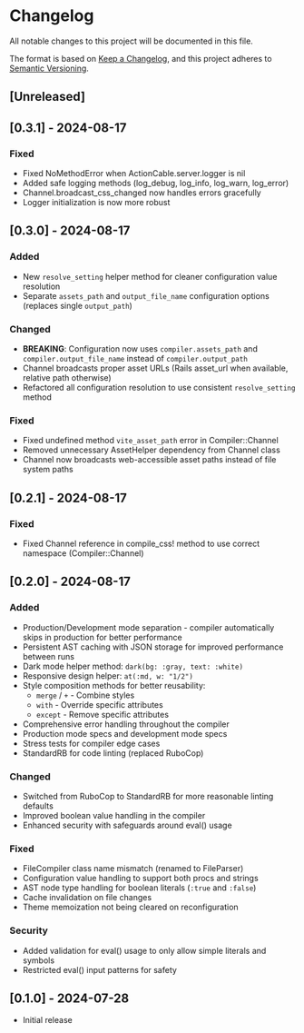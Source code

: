 # Changelog

All notable changes to this project will be documented in this file.

The format is based on [Keep a Changelog](https://keepachangelog.com/en/1.0.0/),
and this project adheres to [Semantic Versioning](https://semver.org/spec/v2.0.0.html).

## [Unreleased]

## [0.3.1] - 2024-08-17

### Fixed
- Fixed NoMethodError when ActionCable.server.logger is nil
- Added safe logging methods (log_debug, log_info, log_warn, log_error)
- Channel.broadcast_css_changed now handles errors gracefully
- Logger initialization is now more robust

## [0.3.0] - 2024-08-17

### Added
- New `resolve_setting` helper method for cleaner configuration value resolution
- Separate `assets_path` and `output_file_name` configuration options (replaces single `output_path`)

### Changed
- **BREAKING**: Configuration now uses `compiler.assets_path` and `compiler.output_file_name` instead of `compiler.output_path`
- Channel broadcasts proper asset URLs (Rails asset_url when available, relative path otherwise)
- Refactored all configuration resolution to use consistent `resolve_setting` method

### Fixed
- Fixed undefined method `vite_asset_path` error in Compiler::Channel
- Removed unnecessary AssetHelper dependency from Channel class
- Channel now broadcasts web-accessible asset paths instead of file system paths

## [0.2.1] - 2024-08-17

### Fixed
- Fixed Channel reference in compile_css! method to use correct namespace (Compiler::Channel)

## [0.2.0] - 2024-08-17

### Added
- Production/Development mode separation - compiler automatically skips in production for better performance
- Persistent AST caching with JSON storage for improved performance between runs
- Dark mode helper method: `dark(bg: :gray, text: :white)`
- Responsive design helper: `at(:md, w: "1/2")`
- Style composition methods for better reusability:
  - `merge` / `+` - Combine styles
  - `with` - Override specific attributes
  - `except` - Remove specific attributes
- Comprehensive error handling throughout the compiler
- Production mode specs and development mode specs
- Stress tests for compiler edge cases
- StandardRB for code linting (replaced RuboCop)

### Changed
- Switched from RuboCop to StandardRB for more reasonable linting defaults
- Improved boolean value handling in the compiler
- Enhanced security with safeguards around eval() usage

### Fixed
- FileCompiler class name mismatch (renamed to FileParser)
- Configuration value handling to support both procs and strings
- AST node type handling for boolean literals (`:true` and `:false`)
- Cache invalidation on file changes
- Theme memoization not being cleared on reconfiguration

### Security
- Added validation for eval() usage to only allow simple literals and symbols
- Restricted eval() input patterns for safety

## [0.1.0] - 2024-07-28

- Initial release
